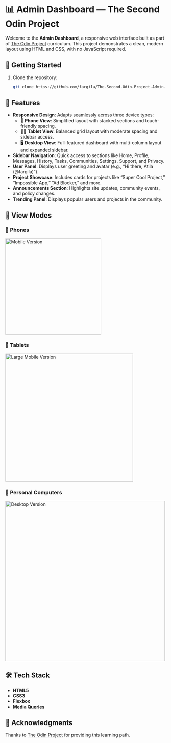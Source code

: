 # 📊 Admin Dashboard — The Second Odin Project

Welcome to the **Admin Dashboard**, a responsive web interface built as part of [The Odin Project](https://www.theodinproject.com/) curriculum. This project demonstrates a clean, modern layout using HTML and CSS, with no JavaScript required.

## 🚀 Getting Started

1. Clone the repository:
   ```bash
   git clone https://github.com/fargila/The-Second-Odin-Project-Admin-Dashboard.git

## 🧰 Features

- **Responsive Design**: Adapts seamlessly across three device types:
  - 📱 **Phone View**: Simplified layout with stacked sections and touch-friendly spacing.
  - 📱📲 **Tablet View**: Balanced grid layout with moderate spacing and sidebar access.
  - 🖥️ **Desktop View**: Full-featured dashboard with multi-column layout and expanded sidebar.
- **Sidebar Navigation**: Quick access to sections like Home, Profile, Messages, History, Tasks, Communities, Settings, Support, and Privacy.
- **User Panel**: Displays user greeting and avatar (e.g., “Hi there, Átila (@fargila)”).
- **Project Showcase**: Includes cards for projects like “Super Cool Project,” “Impossible App,” “Ad Blocker,” and more.
- **Announcements Section**: Highlights site updates, community events, and policy changes.
- **Trending Panel**: Displays popular users and projects in the community.

## 📱 View Modes

### 📱 Phones
<img src="./assets/phone_view.jpeg" alt="Mobile Version" width="300"/>

### 📱 Tablets
<img src="./assets/tablet_view.jpeg" alt="Large Mobile Version" width="400"/>

### 📱 Personal Computers
<img src="./assets/desktop_view.jpeg" alt="Desktop Version" width="500"/>

## 🛠️ Tech Stack

- **HTML5**
- **CSS3**
- **Flexbox**
- **Media Queries**

## 🙌 Acknowledgments

Thanks to [The Odin Project](https://www.theodinproject.com/) for providing this learning path.
